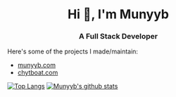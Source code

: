 ### <h1 align="center">Hi 👋, I'm Munyyb</h1>
<h3 align="center">A Full Stack Developer</h3>

Here's some of the projects I made/maintain:
* [munyyb.com](https://munyyb.com) 
* [chytboat.com](https://chytboat.com) 

[![Top Langs](https://github-readme-stats.vercel.app/api/top-langs/?username=MUNYYBY&layout=compact&bg_color=00000000)](https://github.com/anuraghazra/github-readme-stats)
[![Munyyb's github stats](https://github-readme-stats.vercel.app/api?username=MUNYYBY&show_icons=true&bg_color=00000000)](https://github.com/MUNYYBY)

